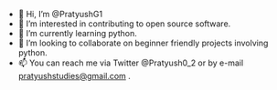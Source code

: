 - 👋 Hi, I’m @PratyushG1
- 👀 I’m interested in contributing to open source software.
- 🌱 I’m currently learning python.
- 💞️ I’m looking to collaborate on beginner friendly projects involving python.
- 📫 You can reach me via Twitter @Pratyush0_2 or by e-mail pratyushstudies@gmail.com .

<!---
PratyushG1/PratyushG1 is a ✨ special ✨ repository because its `README.md` (this file) appears on your GitHub profile.
You can click the Preview link to take a look at your changes.
--->
